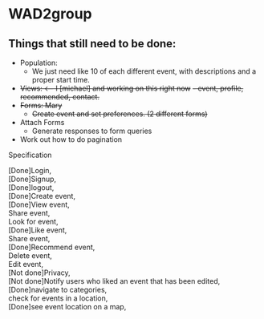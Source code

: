 # WAD2group

## Things that still need to be done:
- Population:  
  - We just need like 10 of each different event, with descriptions and a proper start time.
- ~~Views: <-- I [michael] and working on this right now~~
  ~~- event, profile, recommended, contact.~~
- ~~Forms: Mary~~
  - ~~Create event and set preferences. (2 different forms)~~
- Attach Forms
  - Generate responses to form queries
- Work out how to do pagination

Specification

[Done]Login,  
[Done]Signup,  
[Done]logout,  
[Done]Create event,  
[Done]View event,  
Share event,  
Look for event,  
[Done]Like event,  
Share event,  
[Done]Recommend event,  
Delete event,  
Edit event,  
[Not done]Privacy,  
[Not done]Notify users who liked an event that has been edited,  
[Done]navigate to categories,  
check for events in a location,  
[Done]see event location on a map,  

